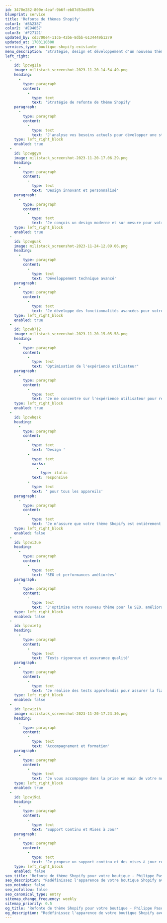 ```yaml
---
id: 3470e282-800e-4eaf-9b6f-eb87d53ed8fb
blueprint: service
title: 'Refonte de thèmes Shopify'
color1: '#8A2387'
color2: '#E94057'
color3: '#F27121'
updated_by: cd3700e4-11c6-42b6-8dbb-6134449b1279
updated_at: 1703110300
services_type: boutique-shopify-existante
menu_description: "Stratégie, design et développement d'un nouveau thème Shopify."
left_right:
  -
    id: lpcwg1ia
    image: milistack_screenshot-2023-11-20-14.54.49.png
    heading:
      -
        type: paragraph
        content:
          -
            type: text
            text: 'Stratégie de refonte de thème Shopify'
    paragraph:
      -
        type: paragraph
        content:
          -
            type: text
            text: "J'analyse vos besoins actuels pour développer une stratégie de refonte efficace de votre thème Shopify."
    type: left_right_block
    enabled: true
  -
    id: lpcwggym
    image: milistack_screenshot-2023-11-20-17.06.29.png
    heading:
      -
        type: paragraph
        content:
          -
            type: text
            text: 'Design innovant et personnalisé'
    paragraph:
      -
        type: paragraph
        content:
          -
            type: text
            text: 'Je conçois un design moderne et sur mesure pour votre thème Shopify, en symbiose avec votre image de marque.'
    type: left_right_block
    enabled: true
  -
    id: lpcwguak
    image: milistack_screenshot-2023-11-24-12.09.06.png
    heading:
      -
        type: paragraph
        content:
          -
            type: text
            text: 'Développement technique avancé'
    paragraph:
      -
        type: paragraph
        content:
          -
            type: text
            text: 'Je développe des fonctionnalités avancées pour votre nouveau thème Shopify, garantissant performance et réactivité.'
    type: left_right_block
    enabled: true
  -
    id: lpcwh7j2
    image: milistack_screenshot-2023-11-20-15.05.58.png
    heading:
      -
        type: paragraph
        content:
          -
            type: text
            text: "Optimisation de l'expérience utilisateur"
    paragraph:
      -
        type: paragraph
        content:
          -
            type: text
            text: "Je me concentre sur l'expérience utilisateur pour rendre votre boutique Shopify plus intuitive et attrayante."
    type: left_right_block
    enabled: true
  -
    id: lpcwhqsk
    heading:
      -
        type: paragraph
        content:
          -
            type: text
            text: 'Design '
          -
            type: text
            marks:
              -
                type: italic
            text: responsive
          -
            type: text
            text: ' pour tous les appareils'
    paragraph:
      -
        type: paragraph
        content:
          -
            type: text
            text: "Je m'assure que votre thème Shopify est entièrement réactif, offrant une expérience parfaite sur tous les appareils."
    type: left_right_block
    enabled: false
  -
    id: lpcwi3ue
    heading:
      -
        type: paragraph
        content:
          -
            type: text
            text: 'SEO et performances améliorées'
    paragraph:
      -
        type: paragraph
        content:
          -
            type: text
            text: "J'optimise votre nouveau thème pour le SEO, améliorant ainsi la visibilité et les performances de votre boutique."
    type: left_right_block
    enabled: false
  -
    id: lpcwietg
    heading:
      -
        type: paragraph
        content:
          -
            type: text
            text: 'Tests rigoureux et assurance qualité'
    paragraph:
      -
        type: paragraph
        content:
          -
            type: text
            text: 'Je réalise des tests approfondis pour assurer la fiabilité et la qualité supérieure de votre thème refondu.'
    type: left_right_block
    enabled: false
  -
    id: lpcwizih
    image: milistack_screenshot-2023-11-20-17.23.30.png
    heading:
      -
        type: paragraph
        content:
          -
            type: text
            text: 'Accompagnement et formation'
    paragraph:
      -
        type: paragraph
        content:
          -
            type: text
            text: 'Je vous accompagne dans la prise en main de votre nouveau thème et offre une formation pour sa gestion optimale.'
    type: left_right_block
    enabled: true
  -
    id: lpcwj9qi
    heading:
      -
        type: paragraph
        content:
          -
            type: text
            text: 'Support Continu et Mises à Jour'
    paragraph:
      -
        type: paragraph
        content:
          -
            type: text
            text: 'Je propose un support continu et des mises à jour régulières pour maintenir la performance de votre thème Shopify.'
    type: left_right_block
    enabled: false
seo_title: 'Refonte de thème Shopify pour votre boutique - Philippe Pasquin'
seo_description: "Redéfinissez l'apparence de votre boutique Shopify avec notre service de refonte de thème. Nos solutions créatives et techniques donnent vie à votre vision eCommerce."
seo_noindex: false
seo_nofollow: false
seo_canonical_type: entry
sitemap_change_frequency: weekly
sitemap_priority: 0.5
og_title: 'Refonte de thème Shopify pour votre boutique - Philippe Pasquin'
og_description: "Redéfinissez l'apparence de votre boutique Shopify avec notre service de refonte de thème. Nos solutions créatives et techniques donnent vie à votre vision eCommerce."
---
```

